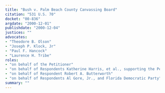 ```yaml
---
title: "Bush v. Palm Beach County Canvassing Board"
citation: "531 U.S. 70"
docket: "00-836"
argdate: "2000-12-01"
publishdate: "2000-12-04"
justices: ""
advocates:
- "Theodore B. Olson"
- "Joseph P. Klock, Jr"
- "Paul F. Hancock"
- "Laurence H. Tribe"
roles:
- "on behalf of the Petitioner"
- "on behalf of Respondents Katherine Harris, et al., supporting the Petitioner"
- "on behalf of Respondent Robert A. Butterworth"
- "on behalf of Respondents Al Gore, Jr., and Florida Democratic Party"
summary: ""
---
```


